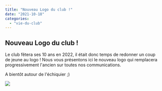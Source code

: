 ```yaml
---
title: "Nouveau Logo du club !"
date: "2021-10-18"
categories: 
  - "vie-du-club"
---
```


## Nouveau Logo du club !

Le club fêtera ses 10 ans en 2022, il était donc temps de redonner un coup de jeune au logo ! Nous vous présentons ici le nouveau logo qui remplacera progressivement l'ancien sur toutes nos communications.

A bientôt autour de l'échiquier ;)

![](/wordpress-uploads/2021/10/Logo-medium2021-Square.png)
